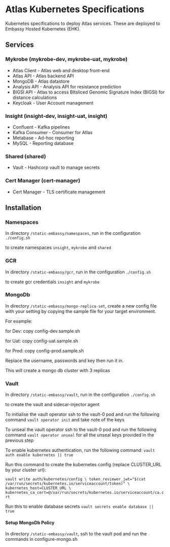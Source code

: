 # Atlas Kubernetes Specifications

Kubernetes specifications to deploy Atlas services. These are deployed to Embassy Hosted Kubernetes (EHK).

## Services

### Mykrobe (mykrobe-dev, mykrobe-uat, mykrobe)

- Atlas Client - Atlas web and desktop front-end
- Atlas API - Atlas backend API
- MongoDB - Atlas datastore
- Analysis API - Analysis API for resistance prediction
- BIGSI API - Atlas to access BItsliced Genomic Signature Index (BIGSI) for distance calculations
- Keycloak - User Account management

### Insight (insight-dev, insight-uat, insight)

- Confluent - Kafka pipelines
- Kafka Consumer - Consumer for Atlas
- Metabase - Ad-hoc reporting
- MySQL - Reporting database

### Shared (shared)

- Vault - Hashcorp vault to manage secrets

### Cert Manager (cert-manager)

- Cert Manager - TLS certificate management

## Installation

### Namespaces

In directory `/static-embassy/namespaces`, run in the configuration `./config.sh`

to create namespaces `insight`, `mykrobe` and `shared`

### GCR

In directory `/static-embassy/gcr`, run in the configuration `./config.sh`

to create gcr credentials `insight` and `mykrobe`

### MongoDb
In directory `/static-embassy/mongo-replica-set`, create a new config file with your setting by copying the sample file for your target environment.

For example:

for Dev: copy config-dev.sample.sh

for Uat: copy config-uat.sample.sh

for Prod: copy config-prod.sample.sh

Replace the username, passwords and key then run it in.

This will create a mongo db cluster with 3 replicas

### Vault

In directory `/static-embassy/vault`, run in the configuration `./config.sh`

to create the vault and sidecar-injector agent

To initialise the vault operator ssh to the vault-0 pod and run the following command `vault operator init` and take note of the keys

To unseal the vault operator ssh to the vault-0 pod and run the following command `vault operator unseal` for all the unseal keys provided in the previous step

To enable kubernetes authentication, run the following command: `vault auth enable kubernetes || true`

Run this command to create the kubernetes config (replace CLUSTER_URL by your cluster url):

`vault write auth/kubernetes/config \
    token_reviewer_jwt="$(cat /var/run/secrets/kubernetes.io/serviceaccount/token)" \
    kubernetes_host=CLUSTER_URL \
    kubernetes_ca_cert=@/var/run/secrets/kubernetes.io/serviceaccount/ca.crt`

Run this to enable database secrets `vault secrets enable database || true`

#### Setup MongoDb Policy

In directory `/static-embassy/vault`, ssh to the vault pod and run the commands in configure-mongo.sh


